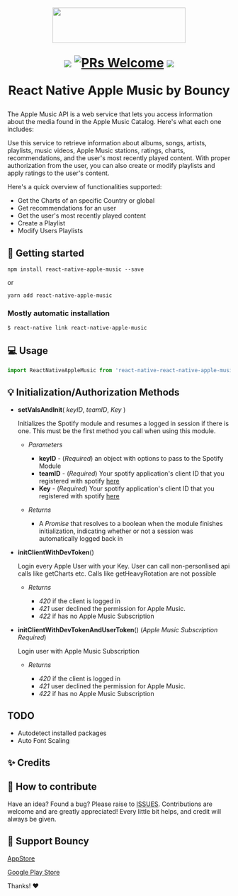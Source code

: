 <h1 align="center">

<p align="center"><img src="https://drive.google.com/uc?export=view&id=19zk8p2z3K_q_pKaJ8AUnmdkUym-BPPDr" width="300" height="80" ></p>

<p align="center">
  <a href="https://www.npmjs.com/package/react-native-about-libraries"><img src="http://img.shields.io/npm/v/react-native-about-libraries.svg?style=flat" /></a>
  <a href="https://github.com/prscX/react-native-about-libraries/pulls"><img alt="PRs Welcome" src="https://img.shields.io/badge/PRs-welcome-brightgreen.svg" /></a>
  <a href="https://github.com/prscX/react-native-about-libraries#License"><img src="https://img.shields.io/npm/l/react-native-about-libraries.svg?style=flat" /></a>
</p>


React Native Apple Music by Bouncy
</h1>

The Apple Music API is a web service that lets you access information about the media found in the Apple Music Catalog. Here's what each one includes:


Use this service to retrieve information about albums, songs, artists, playlists, music videos, Apple Music stations, ratings, charts, recommendations, and the user's most recently played content. With proper authorization from the user, you can also create or modify playlists and apply ratings to the user's content.

Here's a quick overview of functionalities supported:

* Get the Charts of an specific Country or global
* Get recommendations for an user
* Get the user's most recently played content
* Create a Playlist
* Modify Users Playlists

## 📖 Getting started

`npm install react-native-apple-music --save`

or

`yarn add react-native-apple-music`

### Mostly automatic installation

`$ react-native link react-native-apple-music`

## 💻 Usage

```javascript
import ReactNativeAppleMusic from 'react-native-react-native-apple-music';

```

## 💡 Initialization/Authorization Methods
- **setValsAndInit**( *keyID*, *teamID*, *Key* )

	Initializes the Spotify module and resumes a logged in session if there is one. This must be the first method you call when using this module.

	- *Parameters*

		- **keyID** - (*Required*) an object with options to pass to the Spotify Module
		- **teamID** - (*Required*) Your spotify application's client ID that you registered with spotify [here](https://developer.spotify.com/dashboard/applications)
		- **Key** - (*Required*) Your spotify application's client ID that you registered with spotify [here](https://developer.spotify.com/dashboard/applications)

	- *Returns*

		- A *Promise* that resolves to a boolean when the module finishes initialization, indicating whether or not a session was automatically logged back in

- **initClientWithDevToken**()

	Login every Apple User with your Key.
  User can call non-personlised api calls like getCharts etc.
  Calls like getHeavyRotation are not possible

	- *Returns*

		- *420* if the client is logged in
        - *421* user declined the permission for Apple Music.
		- *422* if has no Apple Music Subscription


- **initClientWithDevTokenAndUserToken**()   (*Apple Music Subscription Required*)

	Login user with Apple Music Subscription

	- *Returns*

		- *420* if the client is logged in
        - *421* user declined the permission for Apple Music.
		- *422* if has no Apple Music Subscription


## TODO

* Autodetect installed packages
* Auto Font Scaling


## ✨ Credits


## 🤔 How to contribute
Have an idea? Found a bug? Please raise to [ISSUES](https://github.com/Lemonadd-UG/react-native-apple-music/issues).
Contributions are welcome and are greatly appreciated! Every little bit helps, and credit will always be given.

## 💖 Support Bouncy

[AppStore](https://apps.apple.com/us/app/bouncy-social-music-plattform/id1435616268?ls=1)

[Google Play Store](https://play.google.com/store/apps/details?id=com.thebouncyapp)


Thanks! ❤️
